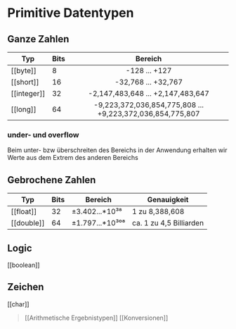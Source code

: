 # Primitive Datentypen
## Ganze Zahlen
|Typ|Bits|Bereich|
|---|---|---|
|[[byte]]|8|<center>-128 ... +127</center>
|[[short]]|16|<center>-32,768 ... +32,767</center>
|[[integer]]|32|<center>-2,147,483,648 ... +2,147,483,647</center>
|[[long]]|64|<center>-9,223,372,036,854,775,808 ... +9,223,372,036,854,775,807</center>

### under- und overflow
Beim unter- bzw überschreiten des Bereichs in der Anwendung erhalten wir Werte aus dem Extrem des anderen Bereichs

## Gebrochene Zahlen
| Typ        | Bits | Bereich          | Genauigkeit             |
| ---------- | ---- | ---------------- | ----------------------- |
| [[float]]  | 32   | ±3.402...\*10³⁸  | 1 zu 8,388,608          |
| [[double]] | 64   | ±1.797...\*10³⁰⁸ | ca. 1 zu 4,5 Billiarden |

## Logic
[[boolean]]
## Zeichen
[[char]]
>[[Arithmetische Ergebnistypen]]
>[[Konversionen]]